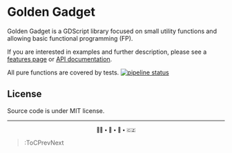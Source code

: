 # Golden Gadget

Golden Gadget is a GDScript library focused on small utility functions and allowing basic functional programming (FP).

If you are interested in examples and further description, please see a [features page](/features) or [API documentation](/api/index).

All pure functions are covered by tests. [![pipeline status](https://gitlab.com/monnef/golden-gadget/badges/master/pipeline.svg)](https://gitlab.com/monnef/golden-gadget/-/commits/master)

## License

Source code is under MIT license.

---

<div align="center">
	<sub>
		👨🏻 • 🐧 • 🍍 • 🇨🇿
	</sub>
</div>


> :ToCPrevNext

